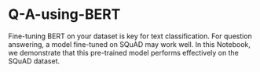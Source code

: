 # Q-A-using-BERT
Fine-tuning BERT on your dataset is key for text classification. For question answering, a model fine-tuned on SQuAD may work well. In this Notebook, we demonstrate that this pre-trained model performs effectively on the SQuAD dataset.
